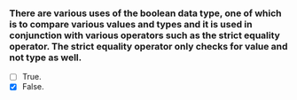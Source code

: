 ### There are various uses of the boolean data type, one of which is to compare various values and types and it is used in conjunction with various operators such as the strict equality operator. The strict equality operator only checks for value and not type as well.

- [ ] True.
- [x] False.

